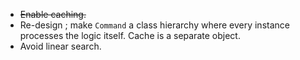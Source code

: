 
 - ~~Enable caching.~~
 - Re-design ; make `Command` a class hierarchy where every instance processes the logic itself. Cache is a separate object.
 - Avoid linear search.
